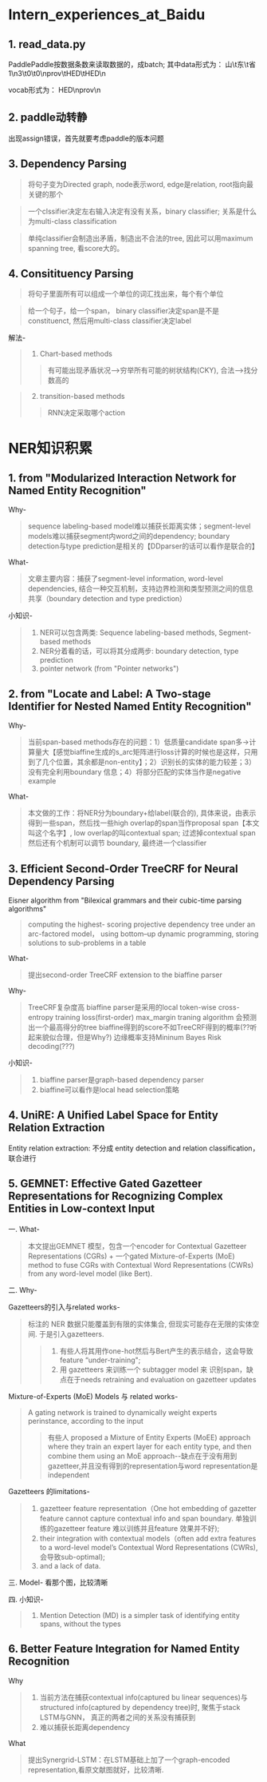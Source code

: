 # Intern_experiences_at_Baidu
## 1. read_data.py
PaddlePaddle按数据条数来读取数据的，成batch;
其中data形式为：
山\t东\t省1\n3\t0\t0\nprov\tHED\tHED\n

vocab形式为：
HED\nprov\n

## 2. paddle动转静
出现assign错误，首先就要考虑paddle的版本问题
## 3. Dependency Parsing
>将句子变为Directed graph, node表示word, edge是relation, root指向最关键的那个

>一个clssifier决定左右输入决定有没有关系，binary classifier; 关系是什么为multi-class classification

>单纯classifier会制造出矛盾，制造出不合法的tree, 因此可以用maximum spanning tree, 看score大的。
## 4. Consitituency Parsing
>将句子里面所有可以组成一个单位的词汇找出来，每个有个单位

>给一个句子，给一个span， binary classifier决定span是不是constituenct, 然后用multi-class classifier决定label

解法-
>1. Chart-based methods
>>有可能出现矛盾状况-->穷举所有可能的树状结构(CKY), 合法-->找分数高的

>2. transition-based methods
>>RNN决定采取哪个action

# NER知识积累
## 1. from "Modularized Interaction Network for Named Entity Recognition"
Why-
>sequence labeling-based model难以捕获长距离实体；segment-level models难以捕获segment内word之间的dependency; boundary detection与type prediction是相关的【DDparser的话可以看作是联合的】

What-
>文章主要内容：捕获了segment-level information, word-level dependencies, 结合一种交互机制，支持边界检测和类型预测之间的信息共享（boundary detection and type prediction）

小知识-
>1) NER可以包含两类: Sequence labeling-based methods, Segment-based methods
>2) NER分着看的话，可以将其分成两步: boundary detection, type prediction
>3) pointer network (from "Pointer networks")


## 2. from "Locate and Label: A Two-stage Identifier for Nested Named Entity Recognition"
Why-
>当前span-based methods存在的问题：1）低质量candidate span多->计算量大【感觉biaffine生成的s_arc矩阵进行loss计算的时候也是这样，只用到了几个位置，其余都是non-entity】；2）识别长的实体的能力较差；3）没有完全利用boundary 信息；4）将部分匹配的实体当作是negative example

What-
>本文做的工作：将NER分为boundary+给label(联合的), 具体来说，由表示得到一些span，然后找一些high overlap的span当作proposal span【本文叫这个名字】, low overlap的叫contextual span; 过滤掉contextual span然后还有个机制可以调节 boundary, 最终进一个classifier

## 3. Efficient Second-Order TreeCRF for Neural Dependency Parsing
Eisner algorithm from "Bilexical grammars and their cubic-time parsing algorithms"
>computing the highest- scoring projective dependency tree under an arc-factored model，  using bottom–up dynamic programming, storing solutions to sub-problems in a table

What-
>提出second-order TreeCRF extension to the biaffine parser

Why-
>TreeCRF复杂度高
>biaffine parser是采用的local token-wise cross-entropy training loss(first-order)
>max_margin traning algorithm 会预测出一个最高得分的tree
>biaffine得到的score不如TreeCRF得到的概率(??听起来貌似合理，但是Why?)
>边缘概率支持Mininum Bayes Risk decoding(???)

小知识-
>1. biaffine parser是graph-based dependency parser
>2. biaffine可以看作是local head selection策略

## 4. UniRE: A Unified Label Space for Entity Relation Extraction
Entity relation extraction: 不分成 entity detection and relation classification， 联合进行

## 5. GEMNET: Effective Gated Gazetteer Representations for Recognizing Complex Entities in Low-context Input
一. What-
>本文提出GEMNET 模型，包含一个encoder for Contextual Gazetteer Representations (CGRs) + 一个gated Mixture-of-Experts (MoE) method to fuse CGRs with Contextual Word Representations (CWRs) from any word-level model (like Bert).

二. Why-

Gazetteers的引入与related works-
>标注的 NER 数据只能覆盖到有限的实体集合, 但现实可能存在无限的实体空间. 于是引入gazetteers. 
>>1. 有些人将其用作one-hot然后与Bert产生的表示结合，这会导致 feature “under-training"; 
>>2. 用 gazetteers 来训练一个 subtagger model 来 识别span，缺点在于needs retraining and evaluation
on gazetteer updates

Mixture-of-Experts (MoE) Models 与 related works-
>A gating network is trained to dynamically weight experts perinstance, according to the input
>>有些人 proposed a Mixture of Entity Experts (MoEE) approach where they train an expert layer for each entity type, and then combine them using an MoE approach--缺点在于没有用到gazetteer,并且没有得到的representation与word representation是independent


Gazetteers 的limitations-

>1. gazetteer feature representation（One hot embedding of gazetter feature cannot capture contextual info and span boundary. 单独训练的gazetteer feature 难以训练并且feature 效果并不好);
>2. their integration with contextual models（often add extra features to a word-level model’s Contextual Word Representations (CWRs), 会导致sub-optimal); 
>3. and a lack of data.

三. Model-
看那个图，比较清晰

四. 小知识-

>1. Mention Detection (MD) is a simpler task of identifying entity spans, without the types

## 6. Better Feature Integration for Named Entity Recognition
Why
>1. 当前方法在捕获contextual info(captured bu linear sequences)与structured info(captured by dependency tree)时, 聚焦于stack LSTM与GNN， 真正的两者之间的关系没有捕获到
>2. 难以捕获长距离dependency


What
>提出Synergrid-LSTM：在LSTM基础上加了一个graph-encoded representation,看原文献图就好，比较清晰.
